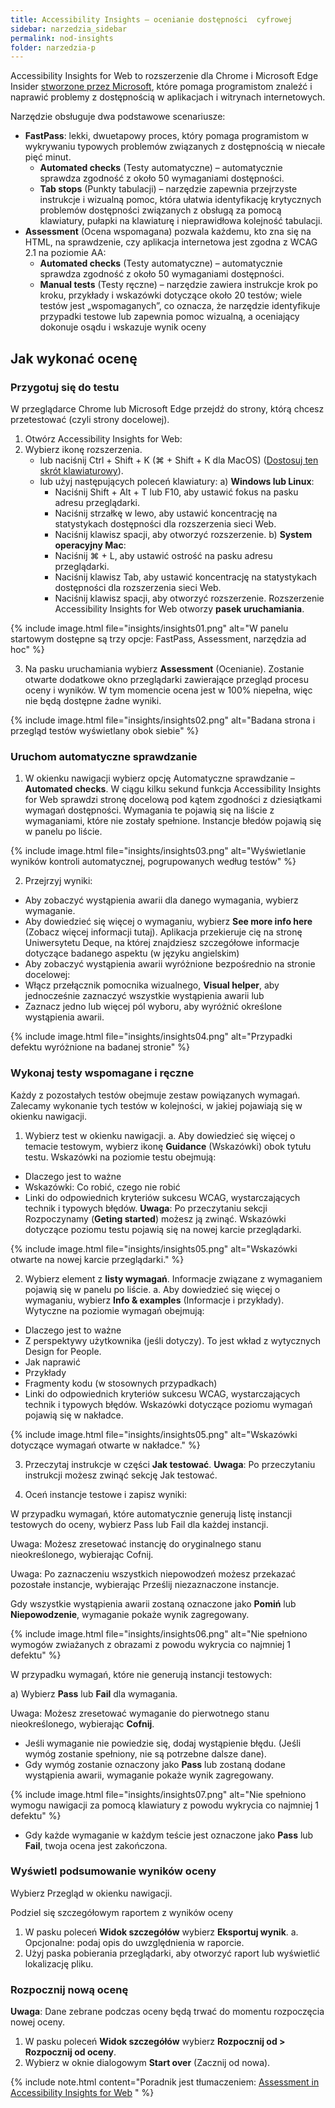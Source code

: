 ```yaml
---
title: Accessibility Insights – ocenianie dostępności  cyfrowej
sidebar: narzedzia_sidebar
permalink: nod-insights
folder: narzedzia-p
---
```



Accessibility Insights for Web to rozszerzenie dla Chrome i Microsoft Edge Insider [stworzone przez Microsoft](https://accessibilityinsights.io/en/), które pomaga programistom znaleźć i naprawić problemy z dostępnością w aplikacjach i witrynach internetowych.

Narzędzie obsługuje dwa podstawowe scenariusze:
- **FastPass**: lekki, dwuetapowy proces, który pomaga programistom w wykrywaniu typowych problemów związanych z dostępnością w niecałe pięć minut.
   - **Automated checks** (Testy automatyczne) – automatycznie sprawdza zgodność z około 50 wymaganiami dostępności.
   - **Tab stops** (Punkty tabulacji) – narzędzie zapewnia przejrzyste instrukcje i wizualną pomoc, która ułatwia identyfikację krytycznych problemów dostępności związanych z obsługą za pomocą klawiatury, pułapki na klawiaturę i nieprawidłowa kolejność tabulacji.
- **Assessment** (Ocena wspomagana) pozwala każdemu, kto zna się na HTML, na sprawdzenie, czy aplikacja internetowa jest zgodna z WCAG 2.1 na poziomie AA:
   - **Automated checks** (Testy automatyczne) – automatycznie sprawdza zgodność z około 50 wymaganiami dostępności.
   - **Manual tests** (Testy ręczne) – narzędzie zawiera instrukcje krok po kroku, przykłady i wskazówki dotyczące około 20 testów; wiele testów jest &bdquo;wspomaganych&rdquo;, co oznacza, że narzędzie identyfikuje przypadki testowe lub zapewnia pomoc wizualną, a oceniający dokonuje osądu i wskazuje wynik oceny


## Jak wykonać ocenę

### Przygotuj się do testu

W przeglądarce Chrome lub Microsoft Edge przejdź do strony, którą chcesz przetestować (czyli strony docelowej).
1. Otwórz Accessibility Insights for Web:
2. Wybierz ikonę rozszerzenia.
   - lub naciśnij Ctrl + Shift + K (⌘ + Shift + K dla MacOS) ([Dostosuj ten skrót klawiaturowy](https://accessibilityinsights.io/docs/en/web/reference/keyboard)).
   - lub użyj następujących poleceń klawiatury:
   a) **Windows lub Linux**:
      - Naciśnij Shift + Alt + T lub F10, aby ustawić fokus na pasku adresu przeglądarki.
      - Naciśnij strzałkę w lewo, aby ustawić koncentrację na statystykach dostępności dla rozszerzenia sieci Web.
      - Naciśnij klawisz spacji, aby otworzyć rozszerzenie.
   b) **System operacyjny Mac**:
      - Naciśnij ⌘ + L, aby ustawić ostrość na pasku adresu przeglądarki.
      - Naciśnij klawisz Tab, aby ustawić koncentrację na statystykach dostępności dla rozszerzenia sieci Web.
      - Naciśnij klawisz spacji, aby otworzyć rozszerzenie.
Rozszerzenie Accessibility Insights for Web otworzy **pasek uruchamiania**.

{% include image.html file="insights/insights01.png" alt="W panelu startowym dostępne są trzy opcje: FastPass, Assessment, narzędzia ad hoc" %}

3. Na pasku uruchamiania wybierz **Assessment** (Ocenianie).
Zostanie otwarte dodatkowe okno przeglądarki zawierające przegląd procesu oceny i wyników. W tym momencie ocena jest w 100% niepełna, więc nie będą dostępne żadne wyniki.

{% include image.html file="insights/insights02.png" alt="Badana strona i przegląd testów wyświetlany obok siebie" %}

### Uruchom automatyczne sprawdzanie
1.	W okienku nawigacji wybierz opcję Automatyczne sprawdzanie – **Automated checks**.
W ciągu kilku sekund funkcja Accessibility Insights for Web sprawdzi stronę docelową pod kątem zgodności z dziesiątkami wymagań dostępności. Wymagania te pojawią się na liście z wymaganiami, które nie zostały spełnione. Instancje błedów pojawią się w panelu po liście.

{% include image.html file="insights/insights03.png" alt="Wyświetlanie wyników kontroli automatycznej, pogrupowanych według testów"  %}

2.	Przejrzyj wyniki:
- Aby zobaczyć wystąpienia awarii dla danego wymagania, wybierz wymaganie.
- Aby dowiedzieć się więcej o wymaganiu, wybierz **See more info here** (Zobacz więcej informacji tutaj). Aplikacja przekieruje cię na stronę Uniwersytetu Deque, na której znajdziesz szczegółowe informacje dotyczące badanego aspektu (w języku angielskim)  
- Aby zobaczyć wystąpienia awarii wyróżnione bezpośrednio na stronie docelowej:
- Włącz przełącznik pomocnika wizualnego, **Visual helper**, aby jednocześnie zaznaczyć wszystkie wystąpienia awarii
lub
- Zaznacz jedno lub więcej pól wyboru, aby wyróżnić określone wystąpienia awarii.

{% include image.html file="insights/insights04.png" alt="Przypadki defektu wyróżnione na badanej stronie"  %}

### Wykonaj testy wspomagane i ręczne
Każdy z pozostałych testów obejmuje zestaw powiązanych wymagań. Zalecamy wykonanie tych testów w kolejności, w jakiej pojawiają się w okienku nawigacji.
1.	Wybierz test w okienku nawigacji.
a.	Aby dowiedzieć się więcej o temacie testowym, wybierz ikonę **Guidance** (Wskazówki) obok tytułu testu. Wskazówki na poziomie testu obejmują:
- Dlaczego jest to ważne
- Wskazówki: Co robić, czego nie robić
- Linki do odpowiednich kryteriów sukcesu WCAG, wystarczających technik i typowych błędów.
**Uwaga**: Po przeczytaniu sekcji Rozpoczynamy (**Geting started**) możesz ją zwinąć.
Wskazówki dotyczące poziomu testu pojawią się na nowej karcie przeglądarki.

{% include image.html file="insights/insights05.png" alt="Wskazówki otwarte na nowej karcie przeglądarki." %}

2.	Wybierz element z **listy wymagań**. Informacje związane z wymaganiem pojawią się w panelu po liście.
a.	Aby dowiedzieć się więcej o wymaganiu, wybierz  **Info & examples** (Informacje i przykłady). Wytyczne na poziomie wymagań obejmują:
- Dlaczego jest to ważne
- Z perspektywy użytkownika (jeśli dotyczy). To jest wkład z wytycznych Design for People.
- Jak naprawić
- Przykłady
- Fragmenty kodu (w stosownych przypadkach)
- Linki do odpowiednich kryteriów sukcesu WCAG, wystarczających technik i typowych błędów.
Wskazówki dotyczące poziomu wymagań pojawią się w nakładce.

{% include image.html file="insights/insights05.png" alt="Wskazówki dotyczące wymagań otwarte w nakładce."  %}

3. Przeczytaj instrukcje w części **Jak testować**.
**Uwaga**: Po przeczytaniu instrukcji możesz zwinąć sekcję Jak testować.

4. Oceń instancje testowe i zapisz wyniki:

W przypadku wymagań, które automatycznie generują listę instancji testowych do oceny, wybierz Pass lub Fail dla każdej instancji.

Uwaga: Możesz zresetować instancję do oryginalnego stanu nieokreślonego, wybierając Cofnij.

Uwaga: Po zaznaczeniu wszystkich niepowodzeń możesz przekazać pozostałe instancje, wybierając Prześlij niezaznaczone instancje.

Gdy wszystkie wystąpienia awarii zostaną oznaczone jako **Pomiń** lub **Niepowodzenie**, wymaganie pokaże wynik zagregowany.

{% include image.html file="insights/insights06.png" alt="Nie spełniono wymogów zwiażanych z obrazami z powodu wykrycia co najmniej 1 defektu"  %}

W przypadku wymagań, które nie generują instancji testowych:

a) Wybierz **Pass** lub **Fail** dla wymagania.

Uwaga: Możesz zresetować wymaganie do pierwotnego stanu nieokreślonego, wybierając **Cofnij**.

- Jeśli wymaganie nie powiedzie się, dodaj wystąpienie błędu. (Jeśli wymóg zostanie spełniony, nie są potrzebne dalsze dane).
- Gdy wymóg zostanie oznaczony jako **Pass** lub zostaną dodane wystąpienia awarii, wymaganie pokaże wynik zagregowany.

{% include image.html file="insights/insights07.png" alt="Nie spełniono wymogu nawigacji za pomocą klawiatury z powodu wykrycia co najmniej 1 defektu"  %}

- Gdy każde wymaganie w każdym teście jest oznaczone jako **Pass** lub **Fail**, twoja ocena jest zakończona.

### Wyświetl podsumowanie wyników oceny

Wybierz Przegląd w okienku nawigacji.

Podziel się szczegółowym raportem z wyników oceny
1. W pasku poleceń **Widok szczegółów** wybierz **Eksportuj wynik**.
  a. Opcjonalne: podaj opis do uwzględnienia w raporcie.
2. Użyj paska pobierania przeglądarki, aby otworzyć raport lub wyświetlić lokalizację pliku.

### Rozpocznij nową ocenę
**Uwaga**: Dane zebrane podczas oceny będą trwać do momentu rozpoczęcia nowej oceny.

1. W pasku poleceń **Widok szczegółów** wybierz **Rozpocznij od > Rozpocznij od oceny**.
2. Wybierz w oknie dialogowym **Start over** (Zacznij od nowa).


{% include note.html content="Poradnik jest tłumaczeniem: [Assessment in Accessibility Insights for Web](https://accessibilityinsights.io/docs/en/web/getstarted/assessment)  "  %}
